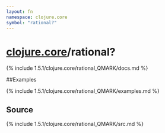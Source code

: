 ```yaml
---
layout: fn
namespace: clojure.core
symbol: "rational?"
---
```


# [clojure.core](../)/rational?

{% include 1.5.1/clojure.core/rational_QMARK/docs.md %}

##Examples

{% include 1.5.1/clojure.core/rational_QMARK/examples.md %}
## Source
{% include 1.5.1/clojure.core/rational_QMARK/src.md %}

